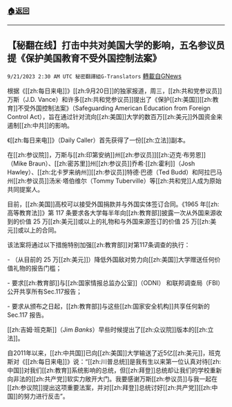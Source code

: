 ###  [:house:返回](README.md)
---


## 【秘翻在线】打击中共对美国大学的影响，五名参议员提《保护美国教育不受外国控制法案》
`9/21/2023 2:30 AM UTC 秘密翻譯組G-Translators` [轉載自GNews](https://gnews.org/articles/1719007)

根据《[[zh:每日来电]]》[[zh:9月20日]]的独家报道，周三，[[zh:共和党参议员]]万斯（J.D. Vance）和许多[[zh:共和党参议员]]提出了《保护[[zh:美国]][[zh:教育]]不受外国控制法案》（Safeguarding American Education from Foreign Control Act），旨在通过针对流向[[zh:美国]]大学的数百万[[zh:美元]]外国资金来遏制[[zh:中共]]的影响。

《[[zh:每日来电]]》（Daily Caller）首先获得了一份[[zh:立法]]副本。

在[[zh:参议院]]，万斯与[[zh:印第安纳]]州[[zh:参议员]][[zh:迈克·布劳恩]]（Mike Braun）、[[zh:密苏里]]州[[zh:参议员]]乔希·[[zh:霍利]]（Josh Hawley）、[[zh:北卡罗来纳州]][[zh:参议员]]特德·巴德（Ted Budd）和阿拉巴马州[[zh:参议员]]汤米·塔伯维尔（Tommy Tuberville）等[[zh:共和党]]人成为原始共同提案人。

目前，[[zh:美国]]高校可以接受外国捐款并与外国实体签订合同。《1965 年[[zh:高等教育法]]》第 117 条要求各大学每半年向[[zh:教育部]]披露一次从外国来源收到的价值 25 万[[zh:美元]]或以上的礼物和与外国来源签订的价值 25 万[[zh:美元]]或以上的合同。

该法案将通过以下措施特别加强[[zh:教育部]]对第117条调查的执行：

\- （从目前的 25 万[[zh:美元]]）降低外国敌对势力向[[zh:美国]]大学赠送任何价值礼物的报告门槛；

\- 要求[[zh:教育部]]与[[zh:国家情报总监办公室]]（ODNI） 和联邦调查局（FBI）公开共享所有Sec.117报告；

\- 要求从颁布之日起，[[zh:教育部]]与这些[[zh:国家安全机构]]共享任何新的 Sec.117 报告。

[[zh:吉姆·班克斯]]（Jim _Banks_）早些时候提出了[[zh:众议院]]版本的[[zh:立法]]。

自2011年以来，[[zh:中共国]]已向[[zh:美国]]大学输送了近5亿[[zh:美元]]，班克斯对《[[zh:每日来电]]》说：“[[zh:川普总统]]是我有生以来第一位认真对待[[zh:中国]]对我们[[zh:教育]]系统影响的总统，但[[zh:拜登]]总统却让我们的学校重新向非法的[[zh:共产党]]软实力敞开大门。我要感谢万斯[[zh:参议员]]与我一起在[[zh:参议院]]提出这项重要法案，并对[[zh:拜登]]总统讨好[[zh:共产党]][[zh:中国]]的努力进行反击”。
